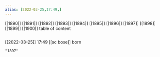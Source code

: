 ```yaml
---
alias: [2022-03-25,17:49,]
---
```

[[1890]] [[1891]] [[1892]] [[1893]] [[1894]] [[1895]] [[1896]] [[1897]] [[1898]] [[1899]] [[1900]]
table of content
```toc
```

[[2022-03-25]] 17:49
[[sc bose]] born
```query
"1897"
```